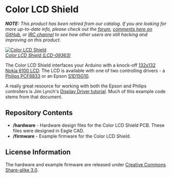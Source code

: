 Color LCD Shield
================

***NOTE:*** *This product has been retired from our catalog. If you are looking for more up-to-date info, please check out the [forum](https://forum.sparkfun.com/), [comments here on GitHub](https://github.com/sparkfun/ColorLCDShield/issues), or [IRC channel](https://www.sparkfun.com/news/263) to see how other users are still hacking and improving on this product.*

[![Color LCD Shield](https://dlnmh9ip6v2uc.cloudfront.net/images/products/9/3/6/3/09363-01b_i_ma.jpg)  
*Color LCD Shield (LCD-09363)*](https://www.sparkfun.com/products/9363)

The Color LCD Shield interfaces your Arduino with a knock-off [132x132 Nokia 6100 LCD](https://www.sparkfun.com/products/569). The LCD is available with one of two controlling drivers - a [Philips PCF8833](https://dlnmh9ip6v2uc.cloudfront.net/datasheets/LCD/Color/PCF8833_1.pdf) or an Epson [S1D15G10](https://dlnmh9ip6v2uc.cloudfront.net/datasheets/LCD/Color/S1D15G10D08BE_TM_MF1493_03.pdf).

A really great resource for working with both the Epson and Philips controllers is Jim Lynch's [Display Driver tutorial](http://www.sparkfun.com/tutorial/Nokia%206100%20LCD%20Display%20Driver.pdf). Much of this example code stems from that document.

Repository Contents
-------------------

* **/hardware** - Hardware design files for the Color LCD Shield PCB. These files were designed in Eagle CAD.
* **/firmware** - Example firmware for the Color LCD Shield.

License Information
----------------

The hardware and example firmware are released under [Creative Commons Share-alike 3.0](http://creativecommons.org/licenses/by-sa/3.0/).
